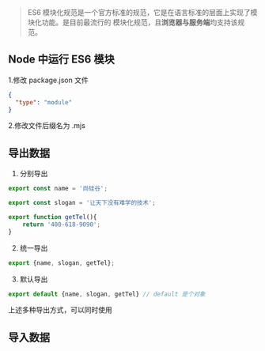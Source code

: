 >ES6 模块化规范是一个官方标准的规范，它是在语言标准的层面上实现了模块化功能。是目前最流行的
模块化规范，且**浏览器与服务端**均支持该规范。

## Node 中运行 ES6 模块
1.修改 package.json 文件
```json
{
  "type": "module"
}
```

2.修改文件后缀名为 .mjs

## 导出数据

1. 分别导出

```js
export const name = '尚硅谷';

export const slogan = '让天下没有难学的技术';

export function getTel(){
    return '400-618-9090';
}
```

2. 统一导出
```js
export {name, slogan, getTel};
```

3. 默认导出
```js
export default {name, slogan, getTel} // default 是个对象
```

上述多种导出方式，可以同时使用


## 导入数据
